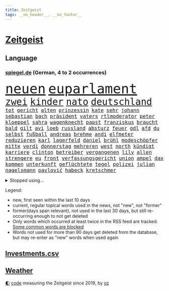 ```yaml
---
title: Zeitgeist
tags: __no_header__, __no_footer__
---
```


# [Zeitgeist](https://oliz.io/zeitgeist/)

## Language

<h3><a href="https://www.spiegel.de" target="_blank">spiegel.de</a> (German, 4 to 2 occurrences)</h3>
<p style="font-family:monospace">
<span style="font-size:32pt"><a href="news_links.html#neuen" class="current">neuen</a></span>
<span style="font-size:32pt"><a href="news_links.html#euparlament" class="current">euparlament</a></span>
<br>
<span style="font-size:22pt"><a href="news_links.html#zwei" class="current">zwei</a></span>
<span style="font-size:22pt"><a href="news_links.html#kinder" class="current">kinder</a></span>
<span style="font-size:22pt"><a href="news_links.html#nato" class="current">nato</a></span>
<span style="font-size:22pt"><a href="news_links.html#deutschland" class="current">deutschland</a></span>
<br>
<span style="font-size:12pt"><a href="news_links.html#tot" class="current">tot</a></span>
<span style="font-size:12pt"><a href="news_links.html#gericht" class="current">gericht</a></span>
<span style="font-size:12pt"><a href="news_links.html#alten" class="current">alten</a></span>
<span style="font-size:12pt"><a href="news_links.html#prinzessin" class="current">prinzessin</a></span>
<span style="font-size:12pt"><a href="news_links.html#kate" class="current">kate</a></span>
<span style="font-size:12pt"><a href="news_links.html#sehr" class="current">sehr</a></span>
<span style="font-size:12pt"><a href="news_links.html#johann" class="current">johann</a></span>
<span style="font-size:12pt"><a href="news_links.html#sebastian" class="current">sebastian</a></span>
<span style="font-size:12pt"><a href="news_links.html#bach" class="current">bach</a></span>
<span style="font-size:12pt"><a href="news_links.html#präsident" class="current">präsident</a></span>
<span style="font-size:12pt"><a href="news_links.html#vaters" class="current">vaters</a></span>
<span style="font-size:12pt"><a href="news_links.html#rtlmoderator" class="new">rtlmoderator</a></span>
<span style="font-size:12pt"><a href="news_links.html#peter" class="current">peter</a></span>
<span style="font-size:12pt"><a href="news_links.html#kloeppel" class="new">kloeppel</a></span>
<span style="font-size:12pt"><a href="news_links.html#sahra" class="current">sahra</a></span>
<span style="font-size:12pt"><a href="news_links.html#wagenknecht" class="current">wagenknecht</a></span>
<span style="font-size:12pt"><a href="news_links.html#papst" class="current">papst</a></span>
<span style="font-size:12pt"><a href="news_links.html#franziskus" class="current">franziskus</a></span>
<span style="font-size:12pt"><a href="news_links.html#braucht" class="current">braucht</a></span>
<span style="font-size:12pt"><a href="news_links.html#bald" class="current">bald</a></span>
<span style="font-size:12pt"><a href="news_links.html#gilt" class="current">gilt</a></span>
<span style="font-size:12pt"><a href="news_links.html#avi" class="new">avi</a></span>
<span style="font-size:12pt"><a href="news_links.html#loeb" class="new">loeb</a></span>
<span style="font-size:12pt"><a href="news_links.html#russland" class="current">russland</a></span>
<span style="font-size:12pt"><a href="news_links.html#absturz" class="current">absturz</a></span>
<span style="font-size:12pt"><a href="news_links.html#feuer" class="current">feuer</a></span>
<span style="font-size:12pt"><a href="news_links.html#gdl" class="current">gdl</a></span>
<span style="font-size:12pt"><a href="news_links.html#afd" class="current">afd</a></span>
<span style="font-size:12pt"><a href="news_links.html#du" class="current">du</a></span>
<span style="font-size:12pt"><a href="news_links.html#selbst" class="current">selbst</a></span>
<span style="font-size:12pt"><a href="news_links.html#fußball" class="current">fußball</a></span>
<span style="font-size:12pt"><a href="news_links.html#andreas" class="current">andreas</a></span>
<span style="font-size:12pt"><a href="news_links.html#brehme" class="current">brehme</a></span>
<span style="font-size:12pt"><a href="news_links.html#andi" class="new">andi</a></span>
<span style="font-size:12pt"><a href="news_links.html#elfmeter" class="current">elfmeter</a></span>
<span style="font-size:12pt"><a href="news_links.html#reduzieren" class="current">reduzieren</a></span>
<span style="font-size:12pt"><a href="news_links.html#karl" class="current">karl</a></span>
<span style="font-size:12pt"><a href="news_links.html#lagerfeld" class="new">lagerfeld</a></span>
<span style="font-size:12pt"><a href="news_links.html#daniel" class="current">daniel</a></span>
<span style="font-size:12pt"><a href="news_links.html#brühl" class="new">brühl</a></span>
<span style="font-size:12pt"><a href="news_links.html#modeschöpfer" class="new">modeschöpfer</a></span>
<span style="font-size:12pt"><a href="news_links.html#mitte" class="current">mitte</a></span>
<span style="font-size:12pt"><a href="news_links.html#verdi" class="current">verdi</a></span>
<span style="font-size:12pt"><a href="news_links.html#donnerstag" class="current">donnerstag</a></span>
<span style="font-size:12pt"><a href="news_links.html#mehreren" class="current">mehreren</a></span>
<span style="font-size:12pt"><a href="news_links.html#west" class="current">west</a></span>
<span style="font-size:12pt"><a href="news_links.html#north" class="current">north</a></span>
<span style="font-size:12pt"><a href="news_links.html#kündigt" class="current">kündigt</a></span>
<span style="font-size:12pt"><a href="news_links.html#karriere" class="current">karriere</a></span>
<span style="font-size:12pt"><a href="news_links.html#clinton" class="current">clinton</a></span>
<span style="font-size:12pt"><a href="news_links.html#betreiber" class="current">betreiber</a></span>
<span style="font-size:12pt"><a href="news_links.html#vergangenen" class="current">vergangenen</a></span>
<span style="font-size:12pt"><a href="news_links.html#lily" class="current">lily</a></span>
<span style="font-size:12pt"><a href="news_links.html#allen" class="current">allen</a></span>
<span style="font-size:12pt"><a href="news_links.html#strengere" class="current">strengere</a></span>
<span style="font-size:12pt"><a href="news_links.html#eu" class="current">eu</a></span>
<span style="font-size:12pt"><a href="news_links.html#front" class="current">front</a></span>
<span style="font-size:12pt"><a href="news_links.html#verfassungsgericht" class="current">verfassungsgericht</a></span>
<span style="font-size:12pt"><a href="news_links.html#union" class="current">union</a></span>
<span style="font-size:12pt"><a href="news_links.html#ampel" class="current">ampel</a></span>
<span style="font-size:12pt"><a href="news_links.html#dax" class="current">dax</a></span>
<span style="font-size:12pt"><a href="news_links.html#kommen" class="current">kommen</a></span>
<span style="font-size:12pt"><a href="news_links.html#unterkunft" class="current">unterkunft</a></span>
<span style="font-size:12pt"><a href="news_links.html#geflüchtete" class="current">geflüchtete</a></span>
<span style="font-size:12pt"><a href="news_links.html#tegel" class="new">tegel</a></span>
<span style="font-size:12pt"><a href="news_links.html#polizei" class="current">polizei</a></span>
<span style="font-size:12pt"><a href="news_links.html#julian" class="current">julian</a></span>
<span style="font-size:12pt"><a href="news_links.html#nagelsmann" class="current">nagelsmann</a></span>
<span style="font-size:12pt"><a href="news_links.html#pavlović" class="current">pavlović</a></span>
<span style="font-size:12pt"><a href="news_links.html#habeck" class="current">habeck</a></span>
<span style="font-size:12pt"><a href="news_links.html#kretschmer" class="current">kretschmer</a></span>
</p>
<details>
<summary>Stopped using...</summary>
<p class="former" style="font-size:12pt">
chelsea(1237) richterin(1237) beschließt(1236) depressionen(1236) erfahrungen(1236) versprach(1236) wünschen(1236) eindruck(1235) kämpfte(1235) mittelmeer(1235) senken(1235) sieger(1235) entwarnung(1234) katastrophe(1234) kurzem(1234) moderne(1234) verbraucherschützer(1234) anderes(1233) becker(1233) benzin(1233) berg(1233) bestreitet(1233) brief(1233) facebook(1233) fokus(1233) lust(1233) manchen(1233) privaten(1233) überlebte(1233) befürchten(1232) kabinett(1232) korruption(1232) kraft(1232) märchen(1232) schadet(1232) sinken(1232) verlässt(1232) weitergeht(1232) wettbewerb(1232) zahlung(1232) zustand(1232) digitalisierung(1231) folgte(1231) italiens(1231) klimaneutral(1231) landtag(1231) legendären(1231) preisen(1231) präsentieren(1231) präsentiert(1231) untersuchungen(1231) konzerne(1230) kämpfer(1230) leichter(1230) polens(1230) rand(1230) verlängern(1230) einzelne(1229) enthüllt(1229) ersetzen(1229) oberbürgermeister(1229) unbekannten(1229) verhindert(1229) ermitteln(1228) esken(1228) innenministerium(1228) saskia(1228) schlimm(1228) stich(1228) berichterstattung(1227) eingesetzt(1227) verlängerung(1227) kommission(1226) opfern(1226) rainer(1226) ausnahmen(1225) härter(1225) klein(1225) weite(1225) bestimmt(1224) hans(1224) meinem(1224) wales(1224) drastischen(1223) erlitt(1223) glücklich(1223) irak(1223) pflanzen(1223) smith(1223) umsatz(1223) außen(1222) bekamen(1222) endspiel(1222) erneuten(1222) gesetze(1222) schlechte(1222) tausenden(1222) haushalte(1221) übernahme(1221) bundesstaat(1219) tiefen(1217) 23(1216) tut(1216) aktivistin(1215) nachgewiesen(1213) schwierige(1213) juristisch(1212) erschießt(1211) führenden(1211) müsste(1211) schießen(1211) ökonomen(1211) königin(1209) heftigen(1207) spitzenreiter(1207) stress(1203) niedrig(1201) whatsapp(1201) benötigen(1192) überfordert(1181) maschinen(1162) ausweg(1159) 95(1122) orte(1075) unis(1049) unfälle(1022) gestanden(1014) durchbruch(1001) tennisstar(1001) zentralbank(977) lebensmitteln(971) zugestimmt(953) erscheint(937) kuriose(933) entlastung(924) hoffenheim(904) fifa(899) zeitungsbericht(897) irritiert(893) vorfeld(882) großbank(875) ice(871) krankenkassen(868) wichtiges(863) studenten(853) betrüger(838) gletscher(836) euländer(833) guterres(816) diskussionen(808) beschossen(807) lehrerinnen(805) bat(786) fördern(784) heikel(783) desto(769) expremier(769) afrikanischen(757) einheit(749) gezwungen(749) beschuss(724) lücken(716) hochschule(711) austausch(710) ausweiten(707) eindrücke(705) ungewiss(703) gefangenschaft(702) links(695) prominenter(694) kalt(693) recherchen(664) export(661) dahin(660) sinne(643) zufrieden(634) veröffentlichen(619) spitzt(617) 86(615) brasilianischen(610) finde(610) bekämpft(604) 16jähriger(603) erlegen(595) trans(595) vernichtet(591) chinesen(585) toilette(580) dach(579) schlimmeres(572) island(571) 89(565) hoffnungsträger(564) disney(563) aufmerksam(562) strenge(557) einladung(555) herunter(551) träumt(546) fische(544) boni(543) missverständnis(542) atlantik(541) kontroverse(528) aufholjagd(524) krawalle(511) härtesten(500) abgestimmt(499) aktivist(498) deuten(495) ernennt(485) todesstrafe(484) autohersteller(483) künstlicher(482) leere(481) verehrt(478) fängt(474) misstrauen(474) kritisierten(470) credit(467) suisse(467) bedienen(466) gesprengt(466) human(465) stimmten(459) überlebende(454) anscheinend(453) beunruhigt(451) game(451) strafanzeige(442) jahresbeginn(441) marcel(441) getränke(438) trauern(436) größeren(433) sprint(433) überstanden(433) reformieren(429) kulturkampf(424) aggressiv(421) zehnte(419) beliebter(417) fassen(415) bruchteil(412) ignorieren(410) dieb(407) flaschen(403) kommender(400) befasst(398) metropolen(396) menschlichen(394) erneuter(393) 5000(389) ausgerufen(386) freiwillige(384) vermeintlicher(384) insekten(381) läufer(381) lauf(379) beantwortet(377) panik(374) wahlsieger(374) dfbpokal(373) green(372) 150000(370) alonso(368) brauche(368) uhren(368) nordirland(367) befreiungsschlag(364) menschliche(363) aufträge(360) lieferte(360) geklaut(359) arbeitskampf(357) stürme(356) ankommen(352) austritt(349) überforderung(349) protestaktion(344) dominieren(343) südwesten(342) unterzeichnet(342) bier(341) rebellion(341) regulierung(341) ungeklärt(341) wanderer(340) verschwörungsmythen(339) genaue(338) mutterkonzern(338) tatwaffe(336) gegenwind(333) schnellere(329) veränderungen(328) wiedergewählt(328) geknackt(327) ubs(325) angerichtet(324) defekt(323) lobte(323) gekürt(321) mädchens(321) 13jährige(320) boomt(320) verschiedener(320) fluggesellschaften(319) geisel(319) rahmen(318) übergriff(317) bekämpfung(316) amtsinhaber(312) beine(308) fraktionen(307) mainzer(307) massenhaft(307) fühle(305) victor(304) belgische(301) existiert(301) exkanzler(300) kern(300) ikone(298) yoga(297) kuba(296) supreme(296) evakuierung(292) funk(291) branchenverband(288) schief(288) billig(287) radikalisierung(287) waldbränden(287) regierungen(286) schlägerei(286) lüneburg(284) strompreise(284) kredite(283) prognostiziert(283) unogeneralsekretär(283) brad(282) florenz(282) motto(281) verwechselt(281) gegenschlag(280) regisseurin(280) anschlägen(279) drang(279) hamburgs(279) zeitungen(276) infolge(275) inhaftierte(274) mobilität(273) partien(270) watch(270) blicke(269) rocky(268) helden(266) dietmar(265) kronprinz(260) model(254) abenteuer(252) aufgetreten(252) potenziell(252) bunter(251) tropfen(250) rechtsextremer(248) lieb(247) stellvertretende(247) bundesarbeitsgericht(246) gündoğan(246) i̇lkay(246) tatverdächtig(245) trauma(245) systeme(244) quellen(243) verriet(243) versammlung(243) toronto(242) weltberühmt(242) hergestellt(241) telefon(241) abends(239) fällig(239) präsidentenwahl(239) geheimen(238) jemanden(238) ozean(238) bartsch(236) eindringen(236) gentechnik(236) queere(230) erderwärmung(228) abu(226) lichtblick(226) popstars(226) entfacht(224) thrones(224) zweitgrößten(224) selbstbewusst(223) m(222) saßen(222) palästinensische(221) postbank(221) vorort(221) aufräumen(219) brandmauer(218) militärisch(215) streichung(215) unzufriedenheit(215) winzige(215) lagen(214) varianten(214) aushalten(213) kooperiert(213) milliardenschweres(213) bemerkenswert(211) syndrom(211) dhabi(210) geleistet(209) himmelskörper(209) juristin(208) manuela(208) schwesig(208) unsicherheit(208) emden(207) angabe(205) libyschen(205) mittelalter(205) albtraum(204) wahlkommission(204) rätselt(202) signale(202) einbürgerung(201) grundlegend(200) kipppunkt(200) tunnel(200) antónio(198) kapitol(198) seltener(198) winde(198) entstand(197) bestens(196) frachtschiffe(194) prägen(194) eingeschlossen(193) künstlerinnen(193) patientin(192) ratingagentur(192) verschlechtert(192) dauerte(191) uber(191) verglichen(191) vorgesetzte(190) kohleausstieg(189) tankstelle(188) hartes(187) xabi(187) überwacht(187) geladen(186) judenhass(186) milizen(186) tänzer(186) organisierten(185) zinserhöhungen(185) hebel(184) posts(184) roter(184) express(183) rechtspopulist(183) böen(182) abstiegskampf(181) ansage(181) momente(180) welten(180) hisbollah(179) eiffelturm(178) kontrollverlust(178) schwachen(177) verübt(176) rekonstruktion(175) arena(174) ködern(174) löscht(174) usbundesstaaten(174) zeitschrift(174) zerstreuen(174) goldenen(172) hühner(172) jugendorganisation(170) schlugen(170) indiz(169) populäre(169) sozialstaats(169) usbotschaft(169) würzburg(169) 99(165) antisemitischen(165) errungen(165) bars(164) bekanntwerden(163) vettel(163) gelesen(162) süddeutsche(162) 12000(161) verheerende(161) wankt(161) chile(160) gegenschlägen(160) manila(160) nszeit(159) sicherheitslage(159) 133(157) jean(156) turner(156) 1981(155) anläuft(155) explodieren(155) time(155) update(155) 76(154) belästigt(154) harsche(154) organisatoren(153) kurdische(152) ohio(152) ukrainekriegs(152) veranlasst(152) verbracht(152) antisemitischer(151) verliebt(150) ausbruch(149) geiselnehmer(149) unschuldig(149) königshaus(148) proben(148) ostukraine(147) übernahm(147) bay(145) gesundheitssystem(145) palästina(144) leaks(143) pinto(143) rui(143) blätter(142) pflegekräfte(142) harren(141) milieu(141) nationalsozialisten(141) unbewohnbar(141) asteroiden(140) brandstifter(140) extinction(140) lahmgelegt(140) produktionsfirma(140) schwäbischen(140) bullys(139) bundesinnenministerium(139) euebene(139) juristen(139) pflegte(139) xl(139) eugelder(138) gelitten(138) 90jährige(136) abzugeben(136) lebensgefährten(136) management(136) schienennetz(136) kritischen(135) mächtiger(135) goetheinstitut(134) smarte(134) tsg(134) ausrutscher(133) garage(133) radikaler(132) oskar(131) protestierenden(131) usrepräsentantenhaus(131) schuster(130) ukrainehilfen(130) übergangen(130) dienstälteste(129) feiertage(129) genötigt(129) pushbacks(129) wachsender(129) schweiger(128) til(128) saarbrücken(127) verärgern(127) betrugsprozess(126) berechtigt(125) butler(125) verordnet(125) versuchtem(125) wagenknechtpartei(125) anhaltenden(124) gitarre(124) narzissten(124) offline(124) ortschaften(124) vorindustriellen(124) großzügigen(123) monarchie(122) unterscheidet(122) belit(121) eueinigung(121) europameisterschaft(121) huber(121) lasst(121) onay(121) uneins(120) vage(120) überwältigt(120) hamasgeiseln(119) köstliche(119) schuf(119) steuerte(119) bekennen(118) süddeutschen(118) zärtlichkeit(118) altbundeskanzler(117) wachsende(117) spiegelredakteurin(116) umgebaut(116) demonstration(115) plattenfirma(115) rückgängig(115) unochef(115) bekomme(113) armeechef(112) autobiografie(112) positioniert(112) anklagen(111) neuntklässler(111) schacht(111) tony(111) flächenbrand(110) holger(110) parlamentarier(110) rune(110) universitäten(109) vorläufige(109) anerkennen(108) direkte(108) hagelte(108) krisenstimmung(108) einseitige(107) immunsystem(107) oberhalb(107) persönlichkeiten(107) kap(106) strikte(106) identitäre(105) raptors(105) elektro(104) halbmond(104) lufthansatochter(104) verdreifacht(104) abzuschaffen(103) andrzej(103) bakterium(103) duda(103) rockband(103) stattgefunden(103) ukrainehilfe(103) zusätzliches(103) führungskräften(102) militärhilfen(102) einmalig(101) informierte(101) rechtliche(101) usschauspieler(101) hamasgeisel(100) proiranische(100) redaktion(100) anreize(99) einheitliche(99) hamasterrorangriff(99) verwechslung(99) ware(99) aussetzen(98) bagdad(98) bewertung(98) arbeitnehmern(97) erkämpfte(97) gehasst(97) härtetest(97) markige(97) rückte(97) veränderung(97) zündende(97) ausländer(96) erwünscht(96) netzbetreiber(96) topspieler(96) eigenem(94) festen(94) rechtlich(94) twenty4tim(94) 37jährige(93) 700000(93) verkleidet(93) aktionäre(92) antisemitisch(92) autorität(92) erich(92) schuldenregeln(92) staatsoberhaupt(92) afdnachwuchs(91) bombardiert(91) dienstleister(91) geräten(91) investments(91) rechtsextremistisch(91) hackergruppe(90) itzehoe(90) jegliche(90) steckten(90) wett(90) 2012(89) bären(89) fünfmal(89) gazas(89) geschenkt(89) gießen(89) kopie(89) lava(89) lugner(89) opernball(89) todesschützen(89) vernebeln(89) airports(88) dividende(88) scharfmacher(88) selbstverteidigung(88) tvexperten(88) fantastisch(87) gebärmutterhalskrebs(87) liberia(87) rahmenbedingungen(87) vermehren(87) geliebt(86) gestritten(86) blankenese(85) gallen(85) musikpreis(85) ringt(85) slalom(85) telefoniert(85) ungeschlagen(85) verwaltungsgericht(85) aufzuarbeiten(84) ausgesperrt(84) eisbaden(84) fußballnationalspieler(84) ilona(84) kinofilm(84) philosophin(84) regionalbahn(84) sicherheitspersonal(84) toleranz(84) verstaatlichung(84) abgewickelt(83) afdverbot(83) eiskalten(83) revolutionieren(83) signagruppe(83) states(83) waldsee(83) ausverkauft(82) klugen(82) regenwald(82) unattraktiver(82) unbeschadet(82) warnsignal(82) überschaubar(82) brisante(81) einsetzenden(81) klimafreundlicher(81) nesseltiere(81) projekten(81) quallen(81) reichweite(81) zuschauen(81) bezahlung(80) haushaltsurteil(80) längeren(80) argentinischen(79) belfast(79) dr(79) ernsthaft(79) käse(79) rentnerinnen(79) armin(78) begrenzung(78) etat(78) förderte(78) riesen(78) spoiler(78) tormaschine(78) 18jährige(77) atomrakete(77) brutalität(77) galeria(77) gebilligt(77) karstadt(77) lieferkettengesetzes(77) todolisten(77) virtuellen(77) anschauen(76) bushido(76) dreijähriger(76) genehmigung(76) shishabranche(76) spdchefin(76) bauzeit(75) brauchten(75) dänemarks(75) klimaschutzmaßnahmen(75) reformpaket(75) schlafende(75) vernunft(75) 30jährige(74) kaufhof(74) mileis(74) verhandlungsführer(74) verstärker(74) kahlschlag(73) leise(73) mecklenburgvorpommerns(73) miele(73) mindestlohn(73) schleswigholsteinischen(73) versteigern(73) zusagen(73) ausgedacht(72) dire(72) justine(72) knopfler(72) niro(72) player(72) raschen(72) straits(72) 125(71) agentur(71) erkrankungen(71) himalaya(71) jahrhundertfigur(71) rights(71) strompreisen(71) stuttgarter(71) 1977(70) finanz(70) instrumente(70) konservativer(70) lernt(70) montana(70) schulz(70) schwarm(70) betracht(69) dynamik(69) gesamtweltcup(69) kulturinstitutionen(69) schlimme(69) vereidigt(69) angefochten(68) bahnchef(68) chefsessel(68) dithmarschen(68) hundeattacken(68) spielplan(68) zurückgehen(68) aufschub(67) billie(67) cybertrucks(67) fußballstadien(67) japans(67) koffer(67) schönberger(67) sehnen(67) zunehmen(67) 93(66) afdabgeordneten(66) büste(66) fallstricke(66) historischer(66) lockerungen(66) station(66) sängerinnen(66) trio(66) zielen(66) heinz(65) kreditwürdigkeit(65) ankläger(64) beigelegt(64) berüchtigt(64) cherson(64) debbie(64) guru(64) heimischen(64) reedereien(64) sprengstoff(64) termine(64) umstrittenes(64) 70jährige(63) autokraten(63) drohschreiben(63) eingefrorenem(63) importe(63) klavier(63) saluschny(63) staatssekretär(63) antrieb(62) ausstände(62) gigantisch(62) nachgerechnet(62) 225(61) comingout(61) fdpfraktionschef(61) fluglotsen(61) mächtig(61) tödlichste(61) bonuszahlungen(60) kaili(60) kerzen(60) landsberg(60) usstreitkräfte(60) walerij(60) 44jährige(59) aktiviert(59) anknüpfen(59) australian(59) besitzen(59) bundestagsvizepräsidentin(59) diesjährige(59) legendär(59) profitierte(59) zunehmende(59) eingelenkt(58) gymnasien(58) küstenwächter(58) notenbankchef(58) omas(58) reparatur(58) vierter(58) blockbuster(57) bryan(57) eruption(57) zaragoza(57) billigangeboten(56) donnerstagmorgen(56) eugh(56) indisches(56) kleidervorschriften(56) schwerste(56) sekeinsatz(56) shoppingapp(56) socialmediapost(56) weißer(56) erledigt(55) investors(55) it's(55) löchern(55) masterplan(55) schwert(55) vorhat(55) übernommen(55) 80000(54) aktenaffäre(54) diversen(54) dreyer(54) druckwelle(54) hilfreich(54) shishatabak(54) stehende(54) treuhandverwaltung(54) wirtschaftsbeziehungen(54) angezweifelt(53) beau(53) huthiangriffe(53) wahlversprechen(53) entzündet(52) keineswegs(52) löschen(52) mittag(52) niedergelegt(52) niklas(52) regionalmacht(52) seeler(52) spiegelsportredaktion(52) teilwiederholung(52) therapien(52) zurückgewiesen(52) effektiv(51) hektar(51) prag(51) bayernstar(50) best(50) bisheriger(49) erfahrene(49) kaufinteressenten(49) luxemburg(49) spiegelkorrespondentin(49) spielunterbrechung(49) zentralbankchefin(49) abebben(48) außerparlamentarischen(48) beliebteste(48) biontech(48) elfenbeinküste(48) leiten(48) nussbaum(48) raketenstarts(48) 22jähriger(47) basketballlegende(47) gebrauch(47) geschädigten(47) jemenitischen(47) pornografie(47) begegnen(46) berufungsgericht(46) bundesgericht(46) niederlagenserie(46) wright(46) absatz(45) abwarten(45) feiere(45) indische(45) pleitewelle(45) russlandsanktionen(45) verklagte(45) carlson(44) fu(44) rekordniveau(44) schieben(44) soziologin(44) tucker(44) alfons(43) einstellungen(43) exweltmeister(43) schuhbeck(43) sparpolitik(43) umweltbundesamt(43) zander(43) cards(42) mitmischen(42) offizieller(42) spacey(42) vorteile(42) angepasst(41) kartoffeln(41) niemals(41) australischer(40) einkaufszentren(40) erkranken(40) schmuggler(40) sonderermittler(40) topfavorit(40) wüten(40) bergsteiger(39) blackbox(39) gesamtklassements(39) geschmiert(39) geweckt(39) ifw(39) kaufhauskette(39) oregon(39) raubüberfälle(39) triumphieren(39) versammeln(39) beschädigten(38) cdu/csu(38) machtwort(38) märchenhafte(38) spdmann(38) vorsorglich(38) wegfall(38) priscilla(37) regalen(37) sicherheitsapparat(37) gemüter(36) motivierten(36) regierungsarbeit(36) autoritär(35) fußballlegende(35) hype(35) polizeibeamter(35) spiegelnewsletter(35) wahlbetrugs(35) breiten(34) humboldtuniversität(34) neuerdings(34) baltimore(33) biathlonteam(33) guthaben(33) inspektionen(33) lippen(33) populärste(33) sbu(33) täters(33) zeitzeugen(33) zurückzukehren(33) arbeitsministerium(32) darknet(32) fusion(32) immobilienpreisen(32) inneren(32) schießstand(32) stürmten(32) wunderkind(32) bedient(31) besuchern(31) boykottiert(31) brennender(31) fußballtransfers(31) geistigen(31) kleinanzeigen(31) namibia(31) schultz(31) schusswaffen(31) verflucht(31) y(31) afrikacup(30) emanuele(30) inselstaats(30) prozessbeginn(30) typs(30) unappetitlich(30) wiederanpfiff(30) anhörung(29) canon(29) einladen(29) erezept(29) machtlos(29) massenmörder(29) redakteure(29) sony(29) triumphierten(29) trumpprozess(29) unosicherheitsrats(29) befragte(28) giftigsten(28) jackson(28) ten(28) tragisches(28) verbotsverfahren(28) verzögerungen(28) wayne(28) wutausbruch(28) drehbuchautor(27) ereignissen(27) fähranleger(27) schlüttsiel(27) zukünftige(27) asienmeisterschaft(26) cnn(26) infront(26) steuert(26) wmtiteln(26) 26jähriger(25) baltischen(25) eingeführte(25) fischerei(25) hur(25) paradies(25) positionierte(25) riskiert(25) rücknahme(25) größen(24) igh(24) profitierten(24) regionalregierung(24) western(24) auszahlung(23) autokrat(23) discover(23) edward(23) huthistellungen(23) gegründete(22) horrorfilm(22) insolvenzverwalter(22) jagt(22) mafiaboss(22) passage(22) sophie(22) terrortruppe(22) cockpit(21) gebüsch(21) geheimtreffen(21) angehen(20) batic(20) bauernprotesten(20) befeuern(20) conrad(20) einfrieren(20) erläuterte(20) freizubekommen(20) geniale(20) lamar(20) leitmayr(20) populärer(20) weltpolitik(20) 2050(19) chemiebranche(19) diabetes(19) drogenherstellung(19) dschungelcamp(19) epische(19) fassbinder(19) fitness(19) knarf(19) ravens(19) sellner(19) tricksen(19) völkischen(19) kompliment(18) mr(18) ärztliche(18) eruptionen(17) sorgenkind(17) strike(17) trauschein(17) umdrehen(17) zerstörter(17) abschiebehaft(16) bedeckt(16) besetztes(16) bestückt(16) informanten(16) schafen(16) umweg(16) wehrhafte(16) 750(15) abgeführt(15) karibische(15) russisch(15) afdmitarbeiter(14) antiafddemonstrationen(14) bezog(14) cdumitglied(14) gertrud(14) moreno+1(14) parkgebühren(14) preissteigerungen(14) rechtlichen(14) scheu(14) shahak(14) untreue(14) verfolgungsjagd(14) erbeuten(13) konkretes(13) kriegsgegner(13) nadeschdin(13) todesurteil(13) verabschiedete(13) wortführer(13) würdigten(13) afdkandidaten(12) angebunden(12) holocaustgedenktag(12) jahrzehnts(12) kernkraftwerk(12) kontinent(12) ohrringe(12) personelle(12) verfassungsgerichtshof(12) furchtbaren(11) kenianische(11) kramer(11) staffeln(11)
</p>
</details>
<p>Legend:
<ul>
<li><span class="new">new</span>, first seen within the last 10 days</li>
<li><span class="current">current</span>, regular topical words used in the news, not "new", not "former"</li>
<li><span class="former">former(days span relevant)</span>, not used in the last 30 days, but still re-occurring enough to not get deleted</li>
<li>Only words which occurred at least twice in the RSS feed are tracked. <a href="language/filters.py">Some common words are blocked</a></li>
<li>Words not used for more than 90 days get deleted from the database, but may re-enter as "new" words when used again</li>
</ul>
</p>

## [Investments](investments.html)[.csv](investments.csv)

## [Weather](weather.html)

<footer>
<a href="javascript:toggleTheme()" class="nav">🌓</a>
<a href="https://github.com/ooz/zeitgeist">code</a> measuring the Zeitgeist since 2019, by <a href="https://oliz.io">oz</a>
</footer>
